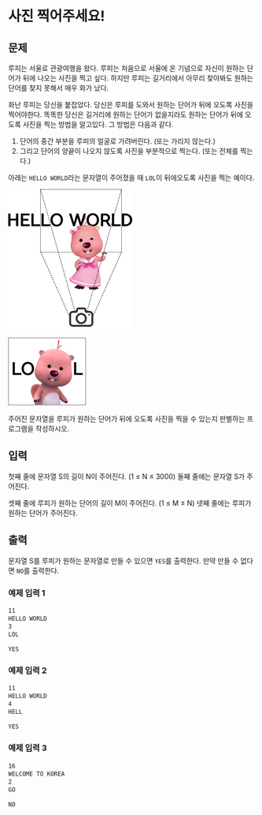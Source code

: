 # 사진 찍어주세요!

## 문제

루피는 서울로 관광여행을 왔다. 루피는 처음으로 서울에 온 기념으로 자신이 원하는 단어가 뒤에 나오는 사진을 찍고 싶다. 하지만 루피는 길거리에서 아무리 찾아봐도 원하는 단어를 찾지 못해서 매우 화가 났다.

화난 루피는 당신을 붙잡았다. 당신은 루피를 도와서 원하는 단어가 뒤에 오도록 사진을 찍어야한다. 똑똑한 당신은 길거리에 원하는 단어가 없을지라도 원하는 단어가 뒤에 오도록 사진을 찍는 방법을 알고있다. 그 방법은 다음과 같다.

1. 단어의 중간 부분을 루피의 얼굴로 가려버린다. (또는 가리지 않는다.)
2. 그리고 단어의 양끝이 나오지 않도록 사진을 부분적으로 찍는다. (또는 전체를 찍는다.)

아래는 `HELLO WORLD`라는 문자열이 주어졌을 때 `LOL`이 뒤에오도록 사진을 찍는 예이다.

![big_picture_img1](./images/big_picture_img1.png)

![big_picture_img2](./images/big_picture_img2.png)

주어진 문자열을 루피가 원하는 단어가 뒤에 오도록 사진을 찍을 수 있는지 판별하는 프로그램을 작성하시오.

## 입력

첫째 줄에 문자열 S의 길이 N이 주어진다. (1 ≤ N ≤ 3000) 둘째 줄에는 문자열 S가 주어진다.

셋째 줄에 루피가 원하는 단어의 길이 M이 주어진다. (1 ≤ M ≤ N) 넷째 줄에는 루피가 원하는 단어가 주어진다.

## 출력

문자열 S를 루피가 원하는 문자열로 만들 수 있으면 `YES`를 출력한다. 만약 만들 수 없다면 `NO`를 출력한다.

### 예제 입력 1

```
11
HELLO WORLD
3
LOL
```

```
YES
```

### 예제 입력 2

```
11
HELLO WORLD
4
HELL
```

```
YES
```

### 예제 입력 3

```
16
WELCOME TO KOREA
2
GO
```

```
NO
```

